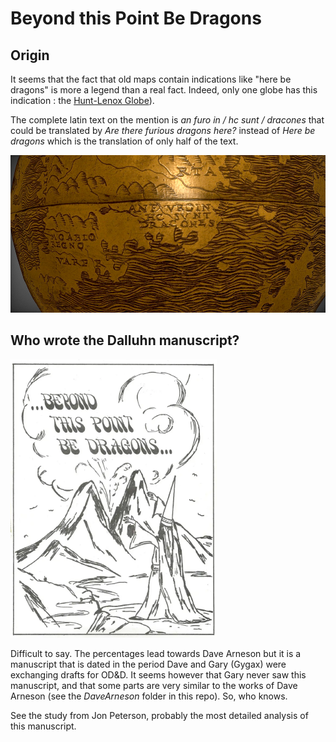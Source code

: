 # Beyond this Point Be Dragons

## Origin

It seems that the fact that old maps contain indications like "here be dragons" is more a legend than a real fact. Indeed, only one globe has this indication : the [Hunt-Lenox Globe](https://en.wikipedia.org/wiki/Hunt–Lenox_Globe)).

The complete latin text on the mention is *an furo in / hc sunt / dracones* that could be translated by *Are there furious dragons here?* instead of *Here be dragons* which is the translation of only half of the text.

![hunt-lenox-globe-here-be-dragons.jpg](hunt-lenox-globe-here-be-dragons.jpg)

## Who wrote the Dalluhn manuscript?

![BTPBD](BTPBD.png)

Difficult to say. The percentages lead towards Dave Arneson but it is a manuscript that is dated in the period Dave and Gary (Gygax) were exchanging drafts for OD&D. It seems however that Gary never saw this manuscript, and that some parts are very similar to the works of Dave Arneson (see the *DaveArneson* folder in this repo). So, who knows.

See the study from Jon Peterson, probably the most detailed analysis of this manuscript.

